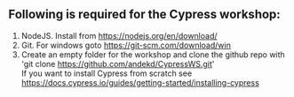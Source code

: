 ## Following is required for the Cypress workshop:  
  
1. NodeJS. Install from <https://nodejs.org/en/download/>  
2. Git. For windows goto <https://git-scm.com/download/win>  
3. Create an empty folder for the workshop and clone the github repo with 'git clone https://github.com/andekd/CypressWS.git'  
   If you want to install Cypress from scratch see <https://docs.cypress.io/guides/getting-started/installing-cypress>
